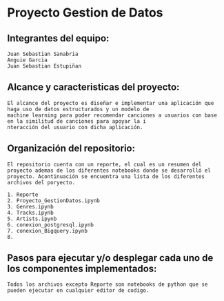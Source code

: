 # Proyecto Gestion de Datos
## Integrantes del equipo: 
    Juan Sebastian Sanabria 
    Anguie Garcia
    Juan Sebastian Estupiñan
    
## Alcance y caracteristicas del proyecto:

    El alcance del proyecto es diseñar e implementar una aplicación que haga uso de datos estructurados y un modelo de 
    machine learning para poder recomendar canciones a usuarios con base en la similitud de canciones para apoyar la i
    nteracción del usuario con dicha aplicación.
    
 ## Organización del repositorio: 
 
    El repositorio cuenta con un reporte, el cual es un resumen del proyecto ademas de los diferentes notebooks donde se desarrolló el  
    proyecto. Acontinuación se encuentra una lista de los diferentes archivos del poryecto.
 
    1. Reporte
    2. Proyecto_GestionDatos.ipynb
    3. Genres.ipynb
    4. Tracks.ipynb
    5. Artists.ipynb
    6. conexion_postgresql.ipynb
    7. conexion_Bigquery.ipynb
    8. 
  ## Pasos para ejecutar y/o desplegar cada uno de los componentes implementados:
  
    Todos los archivos excepto Reporte son notebooks de python que se pueden ejecutar en cualquier editor de codigo. 
  
    
  

